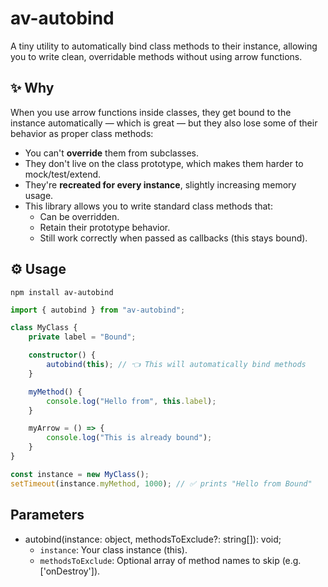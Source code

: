 ﻿# av-autobind
A tiny utility to automatically bind class methods to their instance, allowing you to write clean, overridable methods without using arrow functions.

## ✨ Why
When you use arrow functions inside classes, they get bound to the instance automatically — which is great — but they also lose some of their behavior as proper class methods:
* You can't **override** them from subclasses.
* They don't live on the class prototype, which makes them harder to mock/test/extend.
* They're **recreated for every instance**, slightly increasing memory usage.
* This library allows you to write standard class methods that:
    * Can be overridden.
    * Retain their prototype behavior.
    * Still work correctly when passed as callbacks (this stays bound).

## ⚙️ Usage

```
npm install av-autobind
```

```ts
import { autobind } from "av-autobind";

class MyClass {
    private label = "Bound";

    constructor() {
        autobind(this); // 👈 This will automatically bind methods
    }

    myMethod() {
        console.log("Hello from", this.label);
    }

    myArrow = () => {
        console.log("This is already bound");
    }
}

const instance = new MyClass();
setTimeout(instance.myMethod, 1000); // ✅ prints "Hello from Bound"
```

## Parameters
* autobind(instance: object, methodsToExclude?: string[]): void;
    * `instance`: Your class instance (this).
    * `methodsToExclude`: Optional array of method names to skip (e.g. ['onDestroy']).
